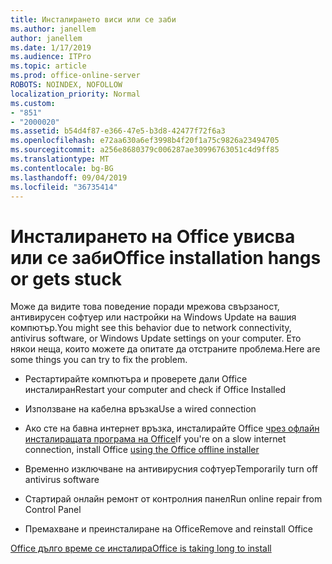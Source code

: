 ```yaml
---
title: Инсталирането виси или се заби
ms.author: janellem
author: janellem
ms.date: 1/17/2019
ms.audience: ITPro
ms.topic: article
ms.prod: office-online-server
ROBOTS: NOINDEX, NOFOLLOW
localization_priority: Normal
ms.custom:
- "851"
- "2000020"
ms.assetid: b54d4f87-e366-47e5-b3d8-42477f72f6a3
ms.openlocfilehash: e72aa630a6ef3998b4f20f1a75c9826a23494705
ms.sourcegitcommit: a256e8680379c006287ae30996763051c4d9ff85
ms.translationtype: MT
ms.contentlocale: bg-BG
ms.lasthandoff: 09/04/2019
ms.locfileid: "36735414"
---
```

# <a name="office-installation-hangs-or-gets-stuck"></a><span data-ttu-id="4b5ee-102">Инсталирането на Office увисва или се заби</span><span class="sxs-lookup"><span data-stu-id="4b5ee-102">Office installation hangs or gets stuck</span></span>

<span data-ttu-id="4b5ee-103">Може да видите това поведение поради мрежова свързаност, антивирусен софтуер или настройки на Windows Update на вашия компютър.</span><span class="sxs-lookup"><span data-stu-id="4b5ee-103">You might see this behavior due to network connectivity, antivirus software, or Windows Update settings on your computer.</span></span> <span data-ttu-id="4b5ee-104">Ето някои неща, които можете да опитате да отстраните проблема.</span><span class="sxs-lookup"><span data-stu-id="4b5ee-104">Here are some things you can try to fix the problem.</span></span>
  
- <span data-ttu-id="4b5ee-105">Рестартирайте компютъра и проверете дали Office инсталиран</span><span class="sxs-lookup"><span data-stu-id="4b5ee-105">Restart your computer and check if Office Installed</span></span>

- <span data-ttu-id="4b5ee-106">Използване на кабелна връзка</span><span class="sxs-lookup"><span data-stu-id="4b5ee-106">Use a wired connection</span></span>

- <span data-ttu-id="4b5ee-107">Ако сте на бавна интернет връзка, инсталирайте Office [чрез офлайн инсталиращата програма на Office](https://support.office.com/article/f0a85fe7-118f-41cb-a791-d59cef96ad1c?wt.mc_id=Alchemy_ClientDIA)</span><span class="sxs-lookup"><span data-stu-id="4b5ee-107">If you're on a slow internet connection, install Office [using the Office offline installer](https://support.office.com/article/f0a85fe7-118f-41cb-a791-d59cef96ad1c?wt.mc_id=Alchemy_ClientDIA)</span></span>

- <span data-ttu-id="4b5ee-108">Временно изключване на антивирусния софтуер</span><span class="sxs-lookup"><span data-stu-id="4b5ee-108">Temporarily turn off antivirus software</span></span>

- <span data-ttu-id="4b5ee-109">Стартирай онлайн ремонт от контролния панел</span><span class="sxs-lookup"><span data-stu-id="4b5ee-109">Run online repair from Control Panel</span></span>

- <span data-ttu-id="4b5ee-110">Премахване и преинсталиране на Office</span><span class="sxs-lookup"><span data-stu-id="4b5ee-110">Remove and reinstall Office</span></span>

[<span data-ttu-id="4b5ee-111">Office дълго време се инсталира</span><span class="sxs-lookup"><span data-stu-id="4b5ee-111">Office is taking long to install</span></span>](https://support.office.com/article/0f09f357-3fef-42a6-b8aa-cef4c6c44bdf?wt.mc_id=Alchemy_ClientDIA)
  